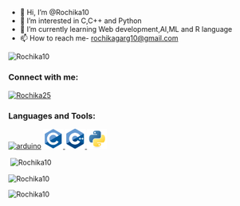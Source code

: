 - 👋 Hi, I’m @Rochika10
- 👀 I’m interested in C,C++ and Python
- 🌱 I’m currently learning Web development,AI,ML and R language
- 📫 How to reach me- rochikagarg10@gmail.com
<p align="left"> <img src="https://komarev.com/ghpvc/?username=Rochika10&label=Profile%20views&color=0e75b6&style=flat" alt="Rochika10" /> </p>
<h3 align="left">Connect with me:</h3>
<p align="left">
<a href="https://instagram.com/Rochika25" target="blank"><img align="center" src="https://raw.githubusercontent.com/rahuldkjain/github-profile-readme-generator/master/src/images/icons/Social/instagram.svg" alt="Rochika25" height="30" width="40" /></a>
</p>
<h3 align="left">Languages and Tools:</h3>
<p align="left">  </a> <a href="https://www.arduino.cc/" target="_blank" rel="noreferrer"> <img src="https://cdn.worldvectorlogo.com/logos/arduino-1.svg" alt="arduino" width="40" height="40"/></a> <a href="https://www.w3schools.com/" target="_blank" rel="noreferrer"> <img src="https://raw.githubusercontent.com/devicons/devicon/master/icons/c/c-original.svg" alt="c" width="40" height="40"/> </a> <a href="https://www.w3schools.com/cpp/" target="_blank" rel="noreferrer"> <img src="https://raw.githubusercontent.com/devicons/devicon/master/icons/cplusplus/cplusplus-original.svg" alt="cplusplus" width="40" height="40"/> </a> <a href="https://www.python.org" target="_blank" rel="noreferrer"> <img src="https://raw.githubusercontent.com/devicons/devicon/master/icons/python/python-original.svg" alt="python" width="40" height="40"/> </a> </p>

<p>&nbsp;<img align="center" src="https://github-readme-stats.vercel.app/api?username=Rochika10&show_icons=true&locale=en" alt="Rochika10" /></p>

<p><img align="center" src="https://github-readme-streak-stats.herokuapp.com/?user=Rochika10&" alt="Rochika10" /></p>

<p><img align="left" src="https://github-readme-stats.vercel.app/api/top-langs?username=Rochika10&show_icons=true&locale=en&layout=compact" alt="Rochika10" /></p>
<!---
Rochika10/Rochika10 is a ✨ special ✨ repository because its `README.md` (this file) appears on your GitHub profile.
You can click the Preview link to take a look at your changes.
--->
